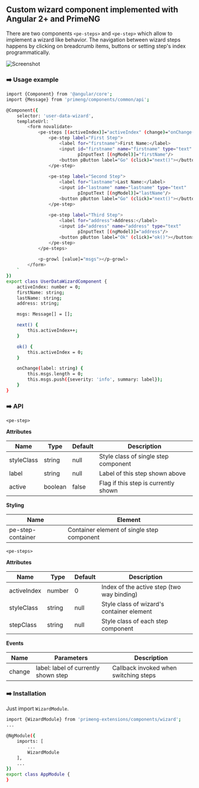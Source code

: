 ## Custom wizard component implemented with Angular 2+ and PrimeNG

There are two components `<pe-steps>` and `<pe-step>` which allow to implement a wizard like behavior. The navigation between wizard steps happens by clicking on breadcrumb items, buttons or setting step's index programmatically.

![Screenshot](https://raw.githubusercontent.com/ova2/angular-development-with-primeng/master/chapter9/primeng-extensions/wizard.png)

### :arrow_right: Usage example

```sh
import {Component} from '@angular/core';
import {Message} from 'primeng/components/common/api';

@Component({
    selector: 'user-data-wizard',
    templateUrl: `
        <form novalidate>
            <pe-steps [(activeIndex)]="activeIndex" (change)="onChange($event)">
                <pe-step label="First Step">
                    <label for="firstname">First Name:</label>
                    <input id="firstname" name="firstname" type="text"
                           pInputText [(ngModel)]="firstName"/>
                    <button pButton label="Go" (click)="next()"></button>
                </pe-step>
                
                <pe-step label="Second Step">
                    <label for="lastname">Last Name:</label>
                    <input id="lastname" name="lastname" type="text"
                           pInputText [(ngModel)]="lastName"/>
                    <button pButton label="Go" (click)="next()"></button>
                </pe-step>
                
                <pe-step label="Third Step">
                    <label for="address">Address:</label>
                    <input id="address" name="address" type="text"
                           pInputText [(ngModel)]="address"/>
                    <button pButton label="Ok" (click)="ok()"></button>
                </pe-step>
            </pe-steps>
            
            <p-growl [value]="msgs"></p-growl>
        </form>
    `
})
export class UserDataWizardComponent {
    activeIndex: number = 0;
    firstName: string;
    lastName: string;
    address: string;

    msgs: Message[] = [];

    next() {
        this.activeIndex++;
    }

    ok() {
        this.activeIndex = 0;
    }

    onChange(label: string) {
        this.msgs.length = 0;
        this.msgs.push({severity: 'info', summary: label});
    }
}
```

### :arrow_right: API

`<pe-step>`

__Attributes__

| Name       | Type    | Default | Description                          |
| -----------|---------| --------| ------------------------------------ |
| styleClass | string  | null    | Style class of single step component |
| label      | string  | null    | Label of this step shown above       |
| active     | boolean | false   | Flag if this step is currently shown |

__Styling__

| Name              | Element                                    |
| ------------------|--------------------------------------------|
| pe-step-container | Container element of single step component |

`<pe-steps>`

__Attributes__

| Name        | Type    | Default | Description                                |
| ------------|---------| --------| ------------------------------------------ |
| activeIndex | number  | 0       | Index of the active step (two way binding) |
| styleClass  | string  |  null   | Style class of wizard's container element  |
| stepClass   | string  | null    | Style class of each step component         |

__Events__

| Name   | Parameters                           | Description                           |
| -------|--------------------------------------| --------------------------------------|
| change | label: label of currently shown step | Callback invoked when switching steps |

### :arrow_right: Installation

Just import `WizardModule`.

```sh
import {WizardModule} from 'primeng-extensions/components/wizard';
...

@NgModule({
    imports: [
        ...
        WizardModule
    ],
    ...
})
export class AppModule {
}
```
